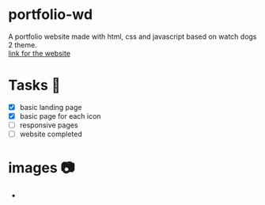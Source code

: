 # portfolio-wd
A portfolio website made with html, css and javascript based on watch dogs 2 theme.  
[link for the website](https://saurav-singh-rauthan.github.io/portfolio-wd/)  

# Tasks 📝
- [x] basic landing page
- [x] basic page for each icon
- [ ] responsive pages
- [ ] website completed

# images 📷
* 

